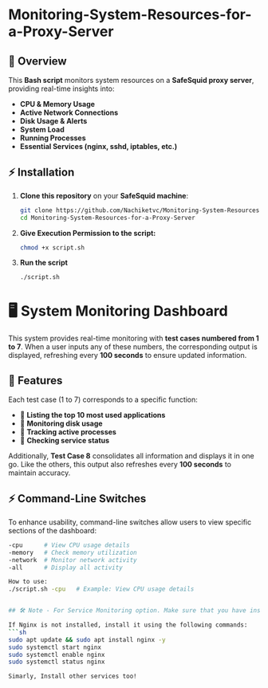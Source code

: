 # Monitoring-System-Resources-for-a-Proxy-Server

## 📌 Overview
This **Bash script** monitors system resources on a **SafeSquid proxy server**, providing real-time insights into:
- **CPU & Memory Usage**
- **Active Network Connections**
- **Disk Usage & Alerts**
- **System Load**
- **Running Processes**
- **Essential Services (nginx, sshd, iptables, etc.)**

## ⚡ Installation
1. **Clone this repository** on your **SafeSquid machine**:
   ```bash
   git clone https://github.com/Nachiketvc/Monitoring-System-Resources-for-a-Proxy-Server.git
   cd Monitoring-System-Resources-for-a-Proxy-Server

2. **Give Execution Permission to the script:**
   ```bash
   chmod +x script.sh

3. **Run the script**
   ```bash
   ./script.sh

# 🖥️ System Monitoring Dashboard

This system provides real-time monitoring with **test cases numbered from 1 to 7**. When a user inputs any of these numbers, the corresponding output is displayed, refreshing every **100 seconds** to ensure updated information.

## 📌 Features

Each test case (1 to 7) corresponds to a specific function:
- 🔹 **Listing the top 10 most used applications**
- 🔹 **Monitoring disk usage**
- 🔹 **Tracking active processes**
- 🔹 **Checking service status**

Additionally, **Test Case 8** consolidates all information and displays it in one go. Like the others, this output also refreshes every **100 seconds** to maintain accuracy.

## ⚡ Command-Line Switches

To enhance usability, command-line switches allow users to view specific sections of the dashboard:
```sh
-cpu      # View CPU usage details
-memory   # Check memory utilization
-network  # Monitor network activity
-all      # Display all activity

How to use:
./script.sh -cpu   # Example: View CPU usage details


## 🛠️ Note - For Service Monitoring option. Make sure that you have installed necessary services.

If Nginx is not installed, install it using the following commands:  
```sh
sudo apt update && sudo apt install nginx -y
sudo systemctl start nginx
sudo systemctl enable nginx
sudo systemctl status nginx

Simarly, Install other services too!

